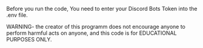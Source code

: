 Before you run the code, You need to enter your Discord Bots Token into the .env file.

WARNING- the creator of this programm does not encourage anyone to perform harmful acts on anyone, and this code is for EDUCATIONAL PURPOSES ONLY.
